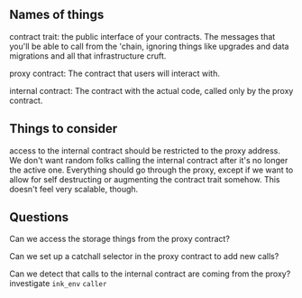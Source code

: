 ## Names of things

contract trait: the public interface of your contracts. The messages that you'll be able to call from the 'chain, ignoring things like upgrades and data migrations and all that infrastructure cruft.

proxy contract: The contract that users will interact with.

internal contract: The contract with the actual code, called only by the proxy contract.


## Things to consider

access to the internal contract should be restricted to the proxy
address. We don't want random folks calling the internal contract
after it's no longer the active one. Everything should go through the
proxy, except if we want to allow for self destructing or augmenting
the contract trait somehow. This doesn't feel very scalable, though.

## Questions

Can we access the storage things from the proxy contract?

Can we set up a catchall selector in the proxy contract to add new calls?

Can we detect that calls to the internal contract are coming from the proxy? investigate `ink_env` `caller`
